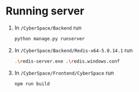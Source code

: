 # Running server

1. In `/CyberSpace/Backend` run

    ```bash
    python manage.py runserver
    ```

2. In `/CyberSpace/Backend/Redis-x64-5.0.14.1` run

   ```bash
   .\redis-server.exe .\redis.windows.conf
   ```

3. In `/CyberSpace/Frontend/CyberSpace` run

   ```bash
   npm run build
   ```

   

